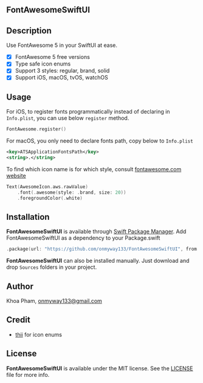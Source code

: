 ## FontAwesomeSwiftUI

## Description

Use FontAwesome 5 in your SwiftUI at ease.

- [x] FontAwesome 5 free versions
- [x] Type safe icon enums
- [x] Support 3 styles: regular, brand, solid
- [x] Support iOS, macOS, tvOS, watchOS

## Usage

For iOS, to register fonts programmatically instead of declaring in `Info.plist`, you can use below `register` method.

```swift
FontAwesome.register()
```

For macOS, you only need to declare fonts path, copy below to `Info.plist`

```xml
<key>ATSApplicationFontsPath</key>
<string>.</string>
```

To find which icon name is for which style, consult [fontawesome.com website](https://fontawesome.com/icons?s=brands)

```swift
Text(AwesomeIcon.aws.rawValue)
    .font(.awesome(style: .brand, size: 20))
    .foregroundColor(.white)
```

## Installation

**FontAwesomeSwiftUI** is available through [Swift Package Manager](https://swift.org/package-manager/).
Add FontAwesomeSwiftUI as a dependency to your Package.swift

```swift
.package(url: "https://github.com/onmyway133/FontAwesomeSwiftUI", from: "1.0.4")
```

**FontAwesomeSwiftUI** can also be installed manually. Just download and drop `Sources` folders in your project.

## Author

Khoa Pham, onmyway133@gmail.com

## Credit

- [thii](https://github.com/thii/FontAwesome.swift) for icon enums

## License

**FontAwesomeSwiftUI** is available under the MIT license. See the [LICENSE](https://github.com/onmyway133/FontAwesomeSwiftUI/blob/master/LICENSE.md) file for more info.
